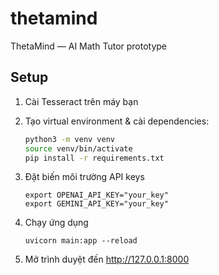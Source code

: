 # thetamind

ThetaMind — AI Math Tutor prototype

## Setup

1. Cài Tesseract trên máy bạn  
2. Tạo virtual environment & cài dependencies:  
   ```bash
   python3 -m venv venv
   source venv/bin/activate
   pip install -r requirements.txt
   ```

3. Đặt biến môi trường API keys  
   ```
   export OPENAI_API_KEY="your_key"
   export GEMINI_API_KEY="your_key"
   ```

4. Chạy ứng dụng  
   ```
   uvicorn main:app --reload
   ```

5. Mở trình duyệt đến http://127.0.0.1:8000  
